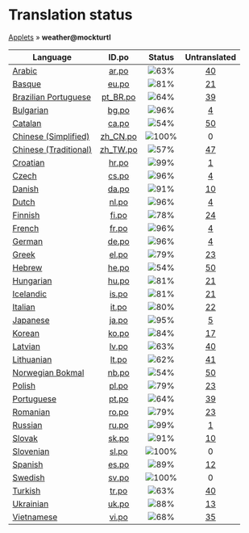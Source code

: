 # Translation status
[Applets](../../README.md) &#187; **weather@mockturtl**

Language | ID.po | Status | Untranslated
---------|:--:|:------:|:-----------:
[Arabic](../../language-status/ar.md) | [ar.po](po/ar.po) | ![63%](http://progressed.io/bar/63) | [40](untranslated-po/ar.md)
[Basque](../../language-status/eu.md) | [eu.po](po/eu.po) | ![81%](http://progressed.io/bar/81) | [21](untranslated-po/eu.md)
[Brazilian Portuguese](../../language-status/pt_BR.md) | [pt_BR.po](po/pt_BR.po) | ![64%](http://progressed.io/bar/64) | [39](untranslated-po/pt_BR.md)
[Bulgarian](../../language-status/bg.md) | [bg.po](po/bg.po) | ![96%](http://progressed.io/bar/96) | [4](untranslated-po/bg.md)
[Catalan](../../language-status/ca.md) | [ca.po](po/ca.po) | ![54%](http://progressed.io/bar/54) | [50](untranslated-po/ca.md)
[Chinese (Simplified)](../../language-status/zh_CN.md) | [zh_CN.po](po/zh_CN.po) | ![100%](http://progressed.io/bar/100) | 0
[Chinese (Traditional)](../../language-status/zh_TW.md) | [zh_TW.po](po/zh_TW.po) | ![57%](http://progressed.io/bar/57) | [47](untranslated-po/zh_TW.md)
[Croatian](../../language-status/hr.md) | [hr.po](po/hr.po) | ![99%](http://progressed.io/bar/99) | [1](untranslated-po/hr.md)
[Czech](../../language-status/cs.md) | [cs.po](po/cs.po) | ![96%](http://progressed.io/bar/96) | [4](untranslated-po/cs.md)
[Danish](../../language-status/da.md) | [da.po](po/da.po) | ![91%](http://progressed.io/bar/91) | [10](untranslated-po/da.md)
[Dutch](../../language-status/nl.md) | [nl.po](po/nl.po) | ![96%](http://progressed.io/bar/96) | [4](untranslated-po/nl.md)
[Finnish](../../language-status/fi.md) | [fi.po](po/fi.po) | ![78%](http://progressed.io/bar/78) | [24](untranslated-po/fi.md)
[French](../../language-status/fr.md) | [fr.po](po/fr.po) | ![96%](http://progressed.io/bar/96) | [4](untranslated-po/fr.md)
[German](../../language-status/de.md) | [de.po](po/de.po) | ![96%](http://progressed.io/bar/96) | [4](untranslated-po/de.md)
[Greek](../../language-status/el.md) | [el.po](po/el.po) | ![79%](http://progressed.io/bar/79) | [23](untranslated-po/el.md)
[Hebrew](../../language-status/he.md) | [he.po](po/he.po) | ![54%](http://progressed.io/bar/54) | [50](untranslated-po/he.md)
[Hungarian](../../language-status/hu.md) | [hu.po](po/hu.po) | ![81%](http://progressed.io/bar/81) | [21](untranslated-po/hu.md)
[Icelandic](../../language-status/is.md) | [is.po](po/is.po) | ![81%](http://progressed.io/bar/81) | [21](untranslated-po/is.md)
[Italian](../../language-status/it.md) | [it.po](po/it.po) | ![80%](http://progressed.io/bar/80) | [22](untranslated-po/it.md)
[Japanese](../../language-status/ja.md) | [ja.po](po/ja.po) | ![95%](http://progressed.io/bar/95) | [5](untranslated-po/ja.md)
[Korean](../../language-status/ko.md) | [ko.po](po/ko.po) | ![84%](http://progressed.io/bar/84) | [17](untranslated-po/ko.md)
[Latvian](../../language-status/lv.md) | [lv.po](po/lv.po) | ![63%](http://progressed.io/bar/63) | [40](untranslated-po/lv.md)
[Lithuanian](../../language-status/lt.md) | [lt.po](po/lt.po) | ![62%](http://progressed.io/bar/62) | [41](untranslated-po/lt.md)
[Norwegian Bokmal](../../language-status/nb.md) | [nb.po](po/nb.po) | ![54%](http://progressed.io/bar/54) | [50](untranslated-po/nb.md)
[Polish](../../language-status/pl.md) | [pl.po](po/pl.po) | ![79%](http://progressed.io/bar/79) | [23](untranslated-po/pl.md)
[Portuguese](../../language-status/pt.md) | [pt.po](po/pt.po) | ![64%](http://progressed.io/bar/64) | [39](untranslated-po/pt.md)
[Romanian](../../language-status/ro.md) | [ro.po](po/ro.po) | ![79%](http://progressed.io/bar/79) | [23](untranslated-po/ro.md)
[Russian](../../language-status/ru.md) | [ru.po](po/ru.po) | ![99%](http://progressed.io/bar/99) | [1](untranslated-po/ru.md)
[Slovak](../../language-status/sk.md) | [sk.po](po/sk.po) | ![91%](http://progressed.io/bar/91) | [10](untranslated-po/sk.md)
[Slovenian](../../language-status/sl.md) | [sl.po](po/sl.po) | ![100%](http://progressed.io/bar/100) | 0
[Spanish](../../language-status/es.md) | [es.po](po/es.po) | ![89%](http://progressed.io/bar/89) | [12](untranslated-po/es.md)
[Swedish](../../language-status/sv.md) | [sv.po](po/sv.po) | ![100%](http://progressed.io/bar/100) | 0
[Turkish](../../language-status/tr.md) | [tr.po](po/tr.po) | ![63%](http://progressed.io/bar/63) | [40](untranslated-po/tr.md)
[Ukrainian](../../language-status/uk.md) | [uk.po](po/uk.po) | ![88%](http://progressed.io/bar/88) | [13](untranslated-po/uk.md)
[Vietnamese](../../language-status/vi.md) | [vi.po](po/vi.po) | ![68%](http://progressed.io/bar/68) | [35](untranslated-po/vi.md)
